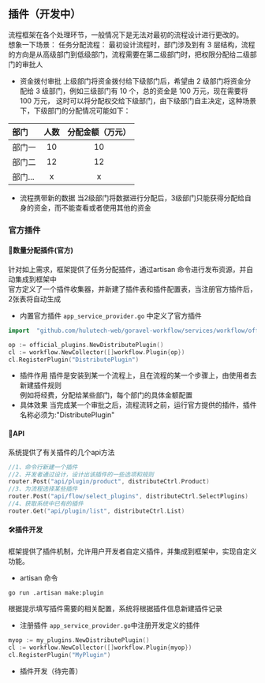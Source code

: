 ## 插件（开发中）

流程框架在各个处理环节，一般情况下是无法对最初的流程设计进行更改的。  
想象一下场景：
任务分配流程：
最初设计流程时，部门涉及到有 3 层结构，流程的方向是从高级部门到低级部门，流程需要在第二级部门时，把权限分配给二级部门的审批人

- 资金拨付审批
  上级部门将资金拨付给下级部门后，希望由 2 级部门将资金分配给 3 级部门，例如三级部门有 10 个，总的资金是 100 万元，现在需要将 100 万元，
这时可以将分配权交给下级部门，由下级部门自主决定，这种场景下，下级部门的分配情况可能如下：


| 部门    | 人数 | 分配金额（万元） |
| :------ | :--: | :--------------: |
| 部门一  |  10  |        10        |
| 部门二  |  12  |        12        |
| 部门... |  x   |        x         |

- 流程携带新的数据
  当2级部门将数据进行分配后，3级部门只能获得分配给自身的资金，而不能查看或者使用其他的资金

### 官方插件

#### 🦁数量分配插件(官方)

针对如上需求，框架提供了任务分配插件，通过artisan 命令进行发布资源，并自动集成到框架中  
官方定义了一个插件收集器，并新建了插件表和插件配置表，当注册官方插件后，2张表将自动生成
- 内置官方插件
``app_service_provider.go`` 中定义了官方插件
```go
import	"github.com/hulutech-web/goravel-workflow/services/workflow/official_plugins"

op := official_plugins.NewDistributePlugin()
cl := workflow.NewCollector([]workflow.Plugin{op})
cl.RegisterPlugin("DistributePlugin")
```
- 插件作用
插件是安装到某一个流程上，且在流程的某一个步骤上，由使用者去新建插件规则  
例如将经费，分配给某些部门，每个部门的具体金额配置  
- 具体效果
当完成某一个审批之后，流程流转之前，运行官方提供的插件，插件名称必须为:"DistributePlugin"


#### 🦁API
系统提供了有关插件的几个api方法
```go
//1、命令行新建一个插件
//2、开发者通过设计，设计出该插件的一些选项和规则
router.Post("api/plugin/product", distributeCtrl.Product)
//3、为流程选择某些插件
router.Post("api/flow/select_plugins", distributeCtrl.SelectPlugins)
//4、获取系统中已有的插件
router.Get("api/plugin/list", distributeCtrl.List)
```

#### 🛠插件开发

框架提供了插件机制，允许用户开发者自定义插件，并集成到框架中，实现自定义功能。

- artisan 命令
```shell
go run .artisan make:plugin
```

根据提示填写插件需要的相关配置，系统将根据插件信息新建插件记录
- 注册插件
``app_service_provider.go``中注册开发定义的插件

```go
myop := my_plugins.NewDistributePlugin()
cl := workflow.NewCollector([]workflow.Plugin{myop})
cl.RegisterPlugin("MyPlugin")
```
- 插件开发（待完善）